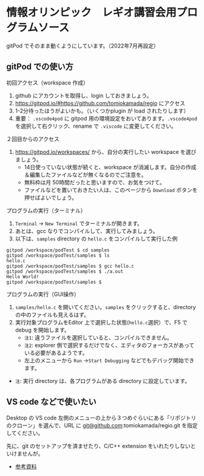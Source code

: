 # 情報オリンピック　レギオ講習会用プログラムソース

gitPod でそのまま動くようにしています。（2022年7月再設定）

## gitPod での使い方

初回アクセス（workspace 作成）

1. github にアカウントを取得し、login しておきましょう。
2. https://gitpod.io/#https://github.com/tomiokamada/regio にアクセス
3. 1-2分待ったほうがよいかも。（いくつかplugin が load されたりします）
4. 重要： `.vscode4pod` に gitpod 用の環境設定をおいてあります。`.vscode4pod` を選択して右クリック、rename で `.viscode` に変更してください。

２回目からのアクセス

1. https://gitpod.io/workspaces/ から、自分の実行したい workspace を選びましょう。
	* 14日使っていない状態が続くと、workspace が消滅します。自分の作成＆編集したファイルなどが無くなるのでご注意を。
	* 無料枠は月 50時間だったと思いますので、お気をつけて。
	* ファイルなどを置いておきたい人は、このページから `Download` ボタンを押せばよいでしょう。

プログラムの実行（ターミナル）

1. `Terminal` -> `New Terminal` でターミナルが開きます。
2. あとは、gcc なりでコンパイルして、実行してみましょう。
3. 以下は、`samples` directory の `hello.c` をコンパイルして実行した例

```
gitpod /workspace/podTest $ cd samples
gitpod /workspace/podTest/samples $ ls
hello.c
gitpod /workspace/podTest/samples $ gcc hello.c 
gitpod /workspace/podTest/samples $ ./a.out 
Hello World!
gitpod /workspace/podTest/samples $ 
```

プログラムの実行（GUI操作）

1. `samples/hello.c` を開いてください。`samples` をクリックすると、directory の中のファイルも見えるはず。
2. 実行対象プログラムをEditor 上で選択した状態(`hello.c`選択）で、F5 で debug を開始します。
   * `注1`: 違うファイルを選択していると、コンパイルできません。
   * `注2`: explorer 側で選択するだけでなく、エディタのフォーカスがあっている必要があるようです。
   * 左上のメニューから  `Run` ->`Start Debugging` などでもデバッグ開始できます。
* `注`: 実行 directory は、各プログラムがある directory に設定しています。


## VS code などで使いたい

Desktop の VS code 左側のメニューの上から３つめぐらいにある「リポジトリのクローン」を選んで、URL に 
 git@github.com:tomiokamada/regio.git
を指定してください。

先に、git のセットアップを済ませたり、C/C++ extension をいれたりしないといけませんが。

* [参考資料](https://www.nc.ii.konan-u.ac.jp/projects/debugEnv/vscode/c/#git)


  

